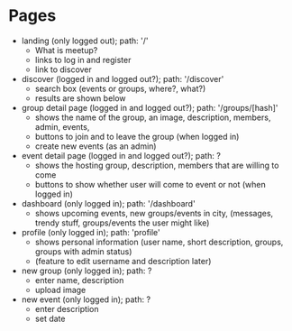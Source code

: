

# Pages

- landing (only logged out); path: '/'
  - What is meetup?
  - links to log in and register
  - link to discover
- discover (logged in and logged out?); path: '/discover'
  - search box (events or groups, where?, what?)
  - results are shown below
- group detail page (logged in and logged out?); path: '/groups/[hash]'
  - shows the name of the group, an image, description, members, admin, events,
  - buttons to join and to leave the group (when logged in)
  - create new events (as an admin)
- event detail page (logged in and logged out?); path: ?
  - shows the hosting group, description, members that are willing to come
  - buttons to show whether user will come to event or not (when logged in)
- dashboard (only logged in); path: '/dashboard'
  - shows upcoming events, new groups/events in city, (messages, trendy stuff, groups/events the user might like)
- profile (only logged in); path: 'profile'
  - shows personal information (user name, short description, groups, groups with admin status)
  - (feature to edit username and description later)
- new group (only logged in); path: ?
  - enter name, description
  - upload image
- new event (only logged in); path: ?
  - enter description
  - set date
